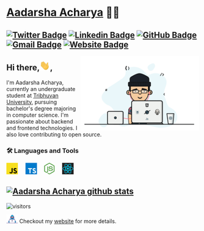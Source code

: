 # [Aadarsha Acharya](http://adarshaacharya.com.np/) 👨‍💻
[![Twitter Badge](https://img.shields.io/badge/-@aadarshatweets-1ca0f1?style=flat-square&labelColor=1ca0f1&logo=twitter&logoColor=white&link=https://twitter.com/adarshatweets)](https://twitter.com/adarshatweets) [![Linkedin Badge](https://img.shields.io/badge/-adarshaacharya-blue?style=flat-square&logo=Linkedin&logoColor=white&link=https://www.linkedin.com/in/adarshaacharya/)](https://www.linkedin.com/in/adarshaacharya/)
[![GitHub Badge](https://img.shields.io/badge/-@adarshaacharya-%23181717?style=flat-square&logo=github)](https://github.com/adarshaacharya)
[![Gmail Badge](https://img.shields.io/badge/-connectwithadarsha@gmail.com-c14438?style=flat-square&logo=Gmail&logoColor=white&link=mailto:connectwithadarsha@gmail.com)](mailto:connectwithadarsha@gmail.com)
[![Website Badge](https://img.shields.io/website?color=0ab9e6&style=flat-square&up_message=adarshaacharya.com.np&url=http%3A%2F%2Fadarshaacharya.com.np%2F)](http://adarshaacharya.com.np)
---


<p>
 <img align="right" src="https://raw.githubusercontent.com/adarshaacharya/adarshaacharya/master/assets/programmer.gif" width="310px alt="programmergif">
</p>


## Hi there,<img src="https://raw.githubusercontent.com/adarshaacharya/adarshaacharya/master/assets/wave.gif" width="27px">,

I'm Aadarsha Acharya, currently an undergraduate student at [Tribhuvan University](http://www.tribhuvan-university.edu.np/), pursuing bachelor's degree majoring in computer science. I'm passionate about backend and frontend technologies. I also love contributing to open source.



### 🛠 Languages and Tools 
  <img height="30" src="https://raw.githubusercontent.com/adarshaacharya/adarshaacharya/master/assets/javascript.svg"> &nbsp; &nbsp;
  <img height="30" src="https://raw.githubusercontent.com/adarshaacharya/adarshaacharya/master/assets/typescript.svg"> &nbsp; &nbsp;
  <img height="30" src="https://raw.githubusercontent.com/adarshaacharya/adarshaacharya/master/assets/nodejs.svg"> &nbsp; &nbsp;
  <img height="30" src="https://raw.githubusercontent.com/adarshaacharya/adarshaacharya/master/assets/react.svg"> &nbsp; &nbsp; 
<br/> 

[![Aadarsha Acharya github stats](https://github-readme-stats.vercel.app/api?username=adarshaacharya&show_icons=true&theme=algolia&include_all_commits=true)](https://github.com/anuraghazra/github-readme-stats)
---

![visitors](https://visitor-badge.laobi.icu/badge?page_id=adarshaacharya.adarshaacharya&title=Profile%20views) 

 <img src="https://raw.githubusercontent.com/adarshaacharya/adarshaacharya/master/assets/developer.gif" width="30px"> Checkout my [website](http://adarshaacharya.com.np) for more details. 
